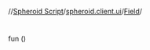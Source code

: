 //[Spheroid Script](../../index.md)/[spheroid.client.ui](../index.md)/[Field](index.md)/[<init>](-init-.md)



# <init>  
 
fun [<init>](-init-.md)()  



